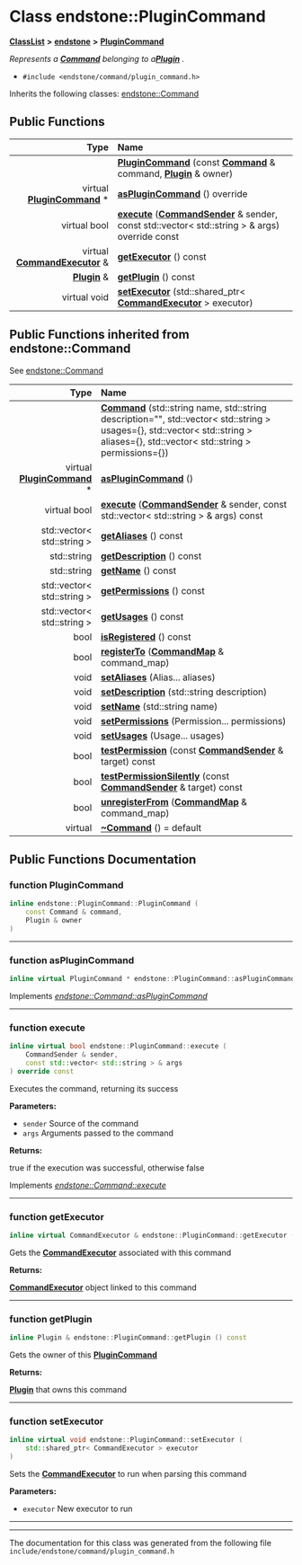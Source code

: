 

# Class endstone::PluginCommand



[**ClassList**](annotated.md) **>** [**endstone**](namespaceendstone.md) **>** [**PluginCommand**](classendstone_1_1PluginCommand.md)



_Represents a_ [_**Command**_](classendstone_1_1Command.md) _belonging to a_[_**Plugin**_](classendstone_1_1Plugin.md) _._

* `#include <endstone/command/plugin_command.h>`



Inherits the following classes: [endstone::Command](classendstone_1_1Command.md)






















































## Public Functions

| Type | Name |
| ---: | :--- |
|   | [**PluginCommand**](#function-plugincommand) (const [**Command**](classendstone_1_1Command.md) & command, [**Plugin**](classendstone_1_1Plugin.md) & owner) <br> |
| virtual [**PluginCommand**](classendstone_1_1PluginCommand.md) \* | [**asPluginCommand**](#function-asplugincommand) () override<br> |
| virtual bool | [**execute**](#function-execute) ([**CommandSender**](classendstone_1_1CommandSender.md) & sender, const std::vector&lt; std::string &gt; & args) override const<br> |
| virtual [**CommandExecutor**](classendstone_1_1CommandExecutor.md) & | [**getExecutor**](#function-getexecutor) () const<br> |
|  [**Plugin**](classendstone_1_1Plugin.md) & | [**getPlugin**](#function-getplugin) () const<br> |
| virtual void | [**setExecutor**](#function-setexecutor) (std::shared\_ptr&lt; [**CommandExecutor**](classendstone_1_1CommandExecutor.md) &gt; executor) <br> |


## Public Functions inherited from endstone::Command

See [endstone::Command](classendstone_1_1Command.md)

| Type | Name |
| ---: | :--- |
|   | [**Command**](classendstone_1_1Command.md#function-command) (std::string name, std::string description="", std::vector&lt; std::string &gt; usages={}, std::vector&lt; std::string &gt; aliases={}, std::vector&lt; std::string &gt; permissions={}) <br> |
| virtual [**PluginCommand**](classendstone_1_1PluginCommand.md) \* | [**asPluginCommand**](classendstone_1_1Command.md#function-asplugincommand) () <br> |
| virtual bool | [**execute**](classendstone_1_1Command.md#function-execute) ([**CommandSender**](classendstone_1_1CommandSender.md) & sender, const std::vector&lt; std::string &gt; & args) const<br> |
|  std::vector&lt; std::string &gt; | [**getAliases**](classendstone_1_1Command.md#function-getaliases) () const<br> |
|  std::string | [**getDescription**](classendstone_1_1Command.md#function-getdescription) () const<br> |
|  std::string | [**getName**](classendstone_1_1Command.md#function-getname) () const<br> |
|  std::vector&lt; std::string &gt; | [**getPermissions**](classendstone_1_1Command.md#function-getpermissions) () const<br> |
|  std::vector&lt; std::string &gt; | [**getUsages**](classendstone_1_1Command.md#function-getusages) () const<br> |
|  bool | [**isRegistered**](classendstone_1_1Command.md#function-isregistered) () const<br> |
|  bool | [**registerTo**](classendstone_1_1Command.md#function-registerto) ([**CommandMap**](classendstone_1_1CommandMap.md) & command\_map) <br> |
|  void | [**setAliases**](classendstone_1_1Command.md#function-setaliases) (Alias... aliases) <br> |
|  void | [**setDescription**](classendstone_1_1Command.md#function-setdescription) (std::string description) <br> |
|  void | [**setName**](classendstone_1_1Command.md#function-setname) (std::string name) <br> |
|  void | [**setPermissions**](classendstone_1_1Command.md#function-setpermissions) (Permission... permissions) <br> |
|  void | [**setUsages**](classendstone_1_1Command.md#function-setusages) (Usage... usages) <br> |
|  bool | [**testPermission**](classendstone_1_1Command.md#function-testpermission) (const [**CommandSender**](classendstone_1_1CommandSender.md) & target) const<br> |
|  bool | [**testPermissionSilently**](classendstone_1_1Command.md#function-testpermissionsilently) (const [**CommandSender**](classendstone_1_1CommandSender.md) & target) const<br> |
|  bool | [**unregisterFrom**](classendstone_1_1Command.md#function-unregisterfrom) ([**CommandMap**](classendstone_1_1CommandMap.md) & command\_map) <br> |
| virtual  | [**~Command**](classendstone_1_1Command.md#function-command) () = default<br> |






















































## Public Functions Documentation




### function PluginCommand 

```C++
inline endstone::PluginCommand::PluginCommand (
    const Command & command,
    Plugin & owner
) 
```




<hr>



### function asPluginCommand 

```C++
inline virtual PluginCommand * endstone::PluginCommand::asPluginCommand () override
```



Implements [*endstone::Command::asPluginCommand*](classendstone_1_1Command.md#function-asplugincommand)


<hr>



### function execute 


```C++
inline virtual bool endstone::PluginCommand::execute (
    CommandSender & sender,
    const std::vector< std::string > & args
) override const
```



Executes the command, returning its success




**Parameters:**


* `sender` Source of the command 
* `args` Arguments passed to the command 



**Returns:**

true if the execution was successful, otherwise false 





        
Implements [*endstone::Command::execute*](classendstone_1_1Command.md#function-execute)


<hr>



### function getExecutor 


```C++
inline virtual CommandExecutor & endstone::PluginCommand::getExecutor () const
```



Gets the [**CommandExecutor**](classendstone_1_1CommandExecutor.md) associated with this command




**Returns:**

[**CommandExecutor**](classendstone_1_1CommandExecutor.md) object linked to this command 





        

<hr>



### function getPlugin 


```C++
inline Plugin & endstone::PluginCommand::getPlugin () const
```



Gets the owner of this [**PluginCommand**](classendstone_1_1PluginCommand.md)




**Returns:**

[**Plugin**](classendstone_1_1Plugin.md) that owns this command 





        

<hr>



### function setExecutor 


```C++
inline virtual void endstone::PluginCommand::setExecutor (
    std::shared_ptr< CommandExecutor > executor
) 
```



Sets the [**CommandExecutor**](classendstone_1_1CommandExecutor.md) to run when parsing this command




**Parameters:**


* `executor` New executor to run 




        

<hr>

------------------------------
The documentation for this class was generated from the following file `include/endstone/command/plugin_command.h`

